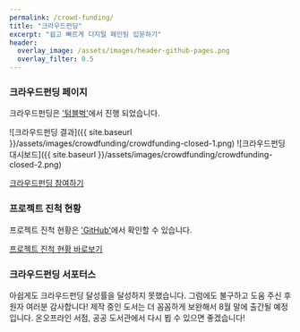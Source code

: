 ```yaml
---
permalink: /crowd-funding/
title: "크라우드펀딩"
excerpt: "쉽고 빠르게 디지털 페인팅 입문하기"
header:
  overlay_image: /assets/images/header-github-pages.png
  overlay_filter: 0.5
---
```


### 크라우드펀딩 페이지

크라우드펀딩은 <a href="https://tumblbug.com/zzom-character-illustration-with-procreate" target="_blank">'텀블벅'</a>에서 진행 되었습니다.

![크라우드펀딩 결과]({{ site.baseurl }}/assets/images/crowdfunding/crowdfunding-closed-1.png)
![크라우드펀딩 대시보드]({{ site.baseurl }}/assets/images/crowdfunding/crowdfunding-closed-2.png)

<a href="https://tumblbug.com/zzom-character-illustration-with-procreate" target="_blank" class="btn btn--info">크라우드펀딩 참여하기</a>

### 프로젝트 진척 현황

프로젝트 진척 현황은 <a href="https://github.com/orgs/project-zzom/projects/12" target="_blank">'GitHub'</a>에서 확인할 수 있습니다.

<a href="https://github.com/orgs/project-zzom/projects/12" target="_blank" class="btn btn--info">프로젝트 진척 현황 바로보기</a>

### 크라우드펀딩 서포터스

아쉽게도 크라우드펀딩 달성률을 달성하지 못했습니다.
그럼에도 불구하고 도움 주신 후원자 여러분 감사합니다!
제작 중인 도서는 더 꼼꼼하게 보완해서 8월 말에 출간될 예정입니다.
온오프라인 서점, 공공 도서관에서 다시 뵙 수 있으면 좋겠습니다!